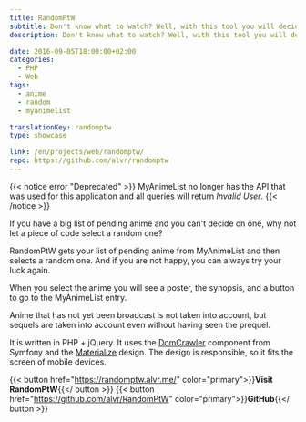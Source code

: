 ```yaml
---
title: RandomPtW
subtitle: Don't know what to watch? Well, with this tool you will decide for you
description: Don't know what to watch? Well, with this tool you will decide for you.

date: 2016-09-05T18:00:00+02:00
categories: 
  - PHP
  - Web
tags: 
  - anime
  - random
  - myanimelist

translationKey: randomptw
type: showcase

link: /en/projects/web/randomptw/
repo: https://github.com/alvr/randomptw
---
```

{{< notice error "Deprecated" >}}
MyAnimeList no longer has the API that was used for this application and all queries will return *Invalid User*.
{{< /notice >}}

If you have a big list of pending anime and you can't decide on one, why not let a piece of code select a random one?

RandomPtW gets your list of pending anime from MyAnimeList and then selects a random one. And if you are not happy, you can always try your luck again.

When you select the anime you will see a poster, the synopsis, and a button to go to the MyAnimeList entry.

Anime that has not yet been broadcast is not taken into account, but sequels are taken into account even without having seen the prequel.

It is written in PHP + jQuery. It uses the [DomCrawler](http://symfony.com/doc/current/components/dom_crawler.html) component from Symfony and the [Materialize](https://getmdl.io/) design. The design is responsible, so it fits the screen of mobile devices.

{{< button href="https://randomptw.alvr.me/" color="primary">}}**Visit RandomPtW**{{</ button >}}
{{< button href="https://github.com/alvr/RandomPtW" color="primary">}}**GitHub**{{</ button >}}
